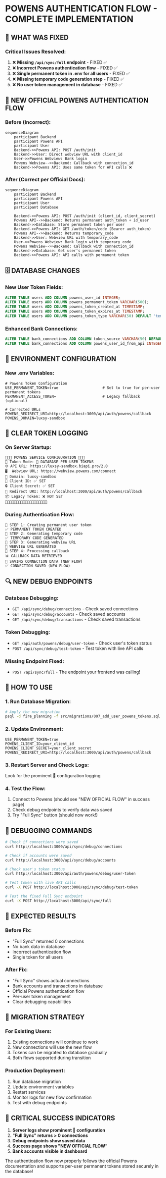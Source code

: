 # POWENS AUTHENTICATION FLOW - COMPLETE IMPLEMENTATION

## 🎯 **WHAT WAS FIXED**

### **Critical Issues Resolved:**
1. ❌ **Missing `/api/sync/full` endpoint** - FIXED ✅
2. ❌ **Incorrect Powens authentication flow** - FIXED ✅  
3. ❌ **Single permanent token in .env for all users** - FIXED ✅
4. ❌ **Missing temporary code generation step** - FIXED ✅
5. ❌ **No user token management in database** - FIXED ✅

## 🔄 **NEW OFFICIAL POWENS AUTHENTICATION FLOW**

### **Before (Incorrect):**
```mermaid
sequenceDiagram
    participant Backend
    participant Powens API
    participant User
    Backend->>Powens API: POST /auth/init
    Backend->>User: Direct webview URL with client_id
    User->>Powens Webview: Bank login
    Powens Webview-->>Backend: Callback with connection_id
    Backend->>Powens API: Uses same token for API calls ❌
```

### **After (Correct per Official Docs):**
```mermaid
sequenceDiagram
    participant Backend
    participant Powens API
    participant User
    participant Database
    
    Backend->>Powens API: POST /auth/init (client_id, client_secret)
    Powens API-->>Backend: Returns permanent auth_token + id_user
    Backend->>Database: Store permanent token per user
    Backend->>Powens API: GET /auth/token/code (Bearer auth_token)
    Powens API-->>Backend: Returns temporary_code
    Backend->>User: Webview URL with temporary_code
    User->>Powens Webview: Bank login with temporary_code
    Powens Webview-->>Backend: Callback with connection_id
    Backend->>Database: Get user's permanent token
    Backend->>Powens API: API calls with permanent token
```

## 🗄️ **DATABASE CHANGES**

### **New User Token Fields:**
```sql
ALTER TABLE users ADD COLUMN powens_user_id INTEGER;
ALTER TABLE users ADD COLUMN powens_permanent_token VARCHAR(500);
ALTER TABLE users ADD COLUMN powens_token_created_at TIMESTAMP;
ALTER TABLE users ADD COLUMN powens_token_expires_at TIMESTAMP;
ALTER TABLE users ADD COLUMN powens_token_type VARCHAR(50) DEFAULT 'temporary';
```

### **Enhanced Bank Connections:**
```sql
ALTER TABLE bank_connections ADD COLUMN token_source VARCHAR(50) DEFAULT 'oauth';
ALTER TABLE bank_connections ADD COLUMN powens_user_id_from_api INTEGER;
```

## 🔧 **ENVIRONMENT CONFIGURATION**

### **New .env Variables:**
```env
# Powens Token Configuration
USE_PERMANENT_TOKEN=true                    # Set to true for per-user permanent tokens
PERMANENT_ACCESS_TOKEN=                     # Legacy fallback (optional)

# Corrected URLs
POWENS_REDIRECT_URI=http://localhost:3000/api/auth/powens/callback
POWENS_DOMAIN=luxsy-sandbox
```

## 🚨 **CLEAR TOKEN LOGGING**

### **On Server Startup:**
```
🚨🚨🚨 POWENS SERVICE CONFIGURATION 🚨🚨🚨
🔑 Token Mode: 🔐 DATABASE PER-USER TOKENS
🌐 API URL: https://luxsy-sandbox.biapi.pro/2.0
🖥️  Webview URL: https://webview.powens.com/connect
🏢 Domain: luxsy-sandbox
📧 Client ID: ✅ SET
🔒 Client Secret: ✅ SET
🔗 Redirect URI: http://localhost:3000/api/auth/powens/callback
📦 Legacy Token: ❌ NOT SET
🚨🚨🚨🚨🚨🚨🚨🚨🚨🚨🚨🚨🚨🚨🚨🚨🚨🚨🚨
```

### **During Authentication Flow:**
```
🚀 STEP 1: Creating permanent user token
✅ PERMANENT TOKEN CREATED
🔄 STEP 2: Generating temporary code
✅ TEMPORARY CODE GENERATED
🔗 STEP 3: Generating webview URL
🎯 WEBVIEW URL GENERATED
📨 STEP 4: Processing callback
📊 CALLBACK DATA RETRIEVED
💾 SAVING CONNECTION DATA (NEW FLOW)
✅ CONNECTION SAVED (NEW FLOW)
```

## 🔍 **NEW DEBUG ENDPOINTS**

### **Database Debugging:**
- `GET /api/sync/debug/connections` - Check saved connections
- `GET /api/sync/debug/accounts` - Check saved accounts  
- `GET /api/sync/debug/transactions` - Check saved transactions

### **Token Debugging:**
- `GET /api/auth/powens/debug/user-token` - Check user's token status
- `POST /api/sync/debug/test-token` - Test token with live API calls

### **Missing Endpoint Fixed:**
- `POST /api/sync/full` - The endpoint your frontend was calling!

## 🎯 **HOW TO USE**

### **1. Run Database Migration:**
```bash
# Apply the new migration
psql -d fire_planning -f src/migrations/007_add_user_powens_tokens.sql
```

### **2. Update Environment:**
```env
USE_PERMANENT_TOKEN=true
POWENS_CLIENT_ID=your_client_id
POWENS_CLIENT_SECRET=your_client_secret
POWENS_REDIRECT_URI=http://localhost:3000/api/auth/powens/callback
```

### **3. Restart Server and Check Logs:**
Look for the prominent 🚨 configuration logging

### **4. Test the Flow:**
1. Connect to Powens (should see "NEW OFFICIAL FLOW" in success page)
2. Check debug endpoints to verify data was saved
3. Try "Full Sync" button (should now work!)

## 🧪 **DEBUGGING COMMANDS**

```bash
# Check if connections were saved
curl http://localhost:3000/api/sync/debug/connections

# Check if accounts were saved  
curl http://localhost:3000/api/sync/debug/accounts

# Check user's token status
curl http://localhost:3000/api/auth/powens/debug/user-token

# Test token with live API calls
curl -X POST http://localhost:3000/api/sync/debug/test-token

# Test the fixed Full Sync endpoint
curl -X POST http://localhost:3000/api/sync/full
```

## 🎉 **EXPECTED RESULTS**

### **Before Fix:**
- "Full Sync" returned 0 connections
- No bank data in database
- Incorrect authentication flow
- Single token for all users

### **After Fix:**
- "Full Sync" shows actual connections
- Bank accounts and transactions in database
- Official Powens authentication flow
- Per-user token management
- Clear debugging capabilities

## 🔄 **MIGRATION STRATEGY**

### **For Existing Users:**
1. Existing connections will continue to work
2. New connections will use the new flow
3. Tokens can be migrated to database gradually
4. Both flows supported during transition

### **Production Deployment:**
1. Run database migration
2. Update environment variables
3. Restart services
4. Monitor logs for new flow confirmation
5. Test with debug endpoints

## 🚨 **CRITICAL SUCCESS INDICATORS**

1. **Server logs show prominent 🚨 configuration**
2. **"Full Sync" returns > 0 connections**
3. **Debug endpoints show saved data**
4. **Success page shows "NEW OFFICIAL FLOW"**
5. **Bank accounts visible in dashboard**

The authentication flow now properly follows the official Powens documentation and supports per-user permanent tokens stored securely in the database!
